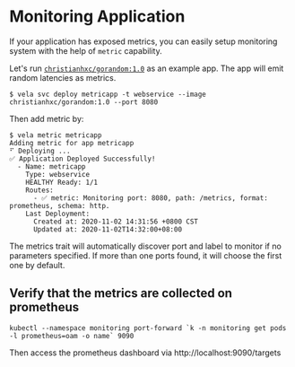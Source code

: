 # Monitoring Application

If your application has exposed metrics, you can easily setup monitoring system
with the help of `metric` capability.

Let's run [`christianhxc/gorandom:1.0`](https://github.com/christianhxc/prometheus-tutorial) as an example app.
The app will emit random latencies as metrics.

```console
$ vela svc deploy metricapp -t webservice --image christianhxc/gorandom:1.0 --port 8080
```

Then add metric by:

```console
$ vela metric metricapp
Adding metric for app metricapp
⠋ Deploying ...
✅ Application Deployed Successfully!
  - Name: metricapp
    Type: webservice
    HEALTHY Ready: 1/1
    Routes:
      - ✅ metric: Monitoring port: 8080, path: /metrics, format: prometheus, schema: http.
    Last Deployment:
      Created at: 2020-11-02 14:31:56 +0800 CST
      Updated at: 2020-11-02T14:32:00+08:00
```

The metrics trait will automatically discover port and label to monitor if no parameters specified.
If more than one ports found, it will choose the first one by default.


## Verify that the metrics are collected on prometheus

```shell script
kubectl --namespace monitoring port-forward `k -n monitoring get pods -l prometheus=oam -o name` 9090
```

Then access the prometheus dashboard via http://localhost:9090/targets
